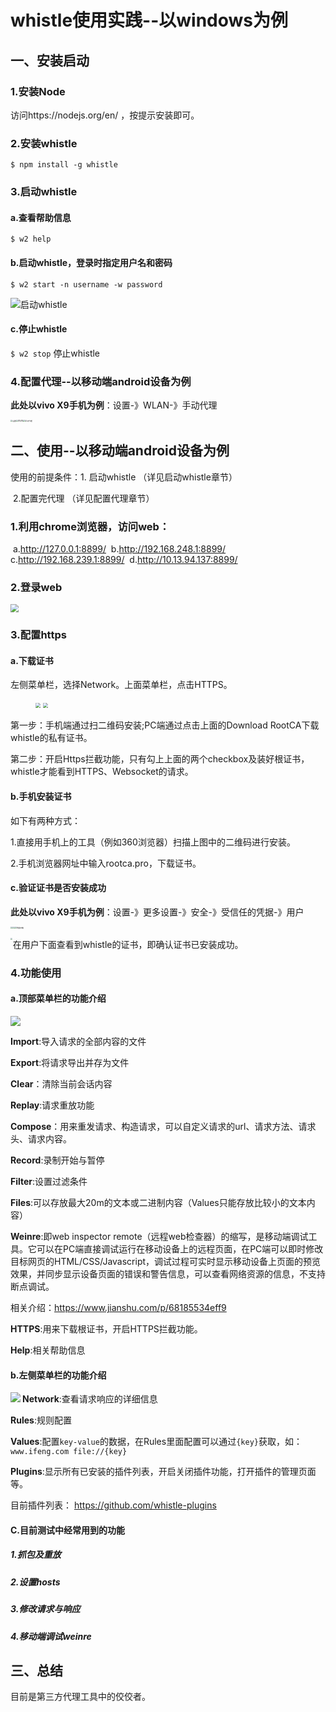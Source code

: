 

# whistle使用实践--以windows为例

## 一、安装启动

### 1.安装Node

 访问https://nodejs.org/en/ ，按提示安装即可。

### 2.安装whistle

`$ npm install -g whistle`

### 3.启动whistle

####  a.查看帮助信息 

`$ w2 help `  

#### b.启动whistle，登录时指定用户名和密码

`$ w2 start -n username -w password`  

![启动whistle](https://github.com/llggpp2009/tester/blob/master/markdown_picture/whistle/whistle_start.png?raw=true)

#### c.停止whistle

`$ w2 stop` 停止whistle

### 4.配置代理--以移动端android设备为例

**此处以vivo X9手机为例**：设置-》WLAN-》手动代理

<img src="https://github.com/llggpp2009/tester/blob/master/markdown_picture/whistle/settings.png?raw=true" alt="设置" style="zoom:20%;" /><img src="https://github.com/llggpp2009/tester/blob/master/markdown_picture/whistle/WLAN.png?raw=true" alt="WLAN" style="zoom:20%;" /><img src="https://github.com/llggpp2009/tester/blob/master/markdown_picture/whistle/configureProxy_manual.png?raw=true" alt="手动代理" style="zoom:20%;"/>

## 二、使用--以移动端android设备为例

使用的前提条件：1. 启动whistle  （详见启动whistle章节）

​					           2.配置完代理 （详见配置代理章节）

### 1.利用chrome浏览器，访问web：

​	a.http://127.0.0.1:8899/
​    b.http://192.168.248.1:8899/
​    c.http://192.168.239.1:8899/
​    d.http://10.13.94.137:8899/

### 2.登录web

  <img src="https://github.com/llggpp2009/tester/blob/master/markdown_picture/whistle/whistle_login.png?raw=true" style="zoom: 80%;" />



### 3.配置https

#### a.下载证书

左侧菜单栏，选择Network。上面菜单栏，点击HTTPS。

<figure class="half">
	<img src="https://github.com/llggpp2009/tester/blob/master/markdown_picture/whistle/HTTPS_configuration.png?raw=true" style="zoom:50%;" />
	<img src="https://github.com/llggpp2009/tester/blob/master/markdown_picture/whistle/https_enable.png?raw=true" style="zoom:50%;" />
</figure>

第一步：手机端通过扫二维码安装;PC端通过点击上面的Download RootCA下载whistle的私有证书。

第二步：开启Https拦截功能，只有勾上上面的两个checkbox及装好根证书，whistle才能看到HTTPS、Websocket的请求。

#### b.手机安装证书

如下有两种方式：

1.直接用手机上的工具（例如360浏览器）扫描上图中的二维码进行安装。

2.手机浏览器网址中输入rootca.pro，下载证书。

#### c.验证证书是否安装成功

**此处以vivo X9手机为例**：设置-》更多设置-》安全-》受信任的凭据-》用户

<img src="https://github.com/llggpp2009/tester/blob/master/markdown_picture/whistle/settings2.png?raw=true" style="zoom: 20%;"/><img src="https://github.com/llggpp2009/tester/blob/master/markdown_picture/whistle/security.png?raw=true" style="zoom: 20%;"/><img src="https://github.com/llggpp2009/tester/blob/master/markdown_picture/whistle/credential_storage.png?raw=true" alt="凭据存储" style="zoom:20%;" />

<img src="https://github.com/llggpp2009/tester/blob/master/markdown_picture/whistle/trusted_credentials%20.png?raw=true" align='left' style="zoom:20%;" />

在用户下面查看到whistle的证书，即确认证书已安装成功。

### 4.功能使用

#### a.顶部菜单栏的功能介绍

![](https://github.com/llggpp2009/tester/blob/master/markdown_picture/whistle/whistle_top_menu.png?raw=true)

**Import**:导入请求的全部内容的文件

**Export**:将请求导出并存为文件

**Clear**：清除当前会话内容

**Replay**:请求重放功能

**Compose**：用来重发请求、构造请求，可以自定义请求的url、请求方法、请求头、请求内容。

**Record**:录制开始与暂停

**Filter**:设置过滤条件

**Files**:可以存放最大20m的文本或二进制内容（Values只能存放比较小的文本内容）

**Weinre**:即web inspector remote（远程web检查器）的缩写，是移动端调试工具。它可以在PC端直接调试运行在移动设备上的远程页面，在PC端可以即时修改目标网页的HTML/CSS/Javascript，调试过程可实时显示移动设备上页面的预览效果，并同步显示设备页面的错误和警告信息，可以查看网络资源的信息，不支持断点调试。

相关介绍：https://www.jianshu.com/p/68185534eff9

**HTTPS**:用来下载根证书，开启HTTPS拦截功能。

**Help**:相关帮助信息

#### b.左侧菜单栏的功能介绍

<img src="https://github.com/llggpp2009/tester/blob/master/markdown_picture/whistle/whistle_left_menu.png?raw=true" align='left' />  **Network**:查看请求响应的详细信息

  **Rules**:规则配置

  **Values**:配置`key-value`的数据，在Rules里面配置可以通过`{key}`获取，如：`www.ifeng.com file://{key}`

  **Plugins**:显示所有已安装的插件列表，开启关闭插件功能，打开插件的管理页面等。

   目前插件列表： https://github.com/whistle-plugins





#### C.目前测试中经常用到的功能

##### 1.抓包及重放

##### 2.设置hosts

##### 3.修改请求与响应

##### 4.移动端调试weinre

## 三、总结

目前是第三方代理工具中的佼佼者。



